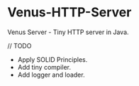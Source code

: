 # Venus-HTTP-Server
Venus Server - Tiny HTTP server in Java. 

// TODO
- Apply SOLID Principles.
- Add tiny compiler.
- Add logger and loader.
